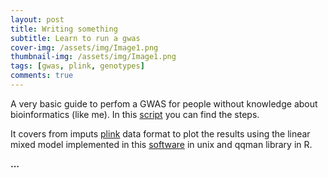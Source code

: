 ```yaml
---
layout: post
title: Writing something 
subtitle: Learn to run a gwas
cover-img: /assets/img/Image1.png
thumbnail-img: /assets/img/Image1.png
tags: [gwas, plink, genotypes]
comments: true
---
```


A very basic guide to perfom a GWAS for people without knowledge about bioinformatics (like me). In this [script](https://github.com/rprendes/common-use-scripts/blob/main/script.GWAS_MixedModel.sh) you can find the steps.

It covers from imputs [plink](https://www.cog-genomics.org/plink/) data format to plot the results using the linear mixed model implemented in this [software](https://www.ncbi.nlm.nih.gov/pmc/articles/PMC3386377/) in unix and qqman library in R. 


**...**
